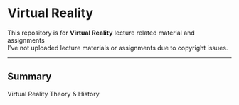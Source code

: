 # Virtual Reality
This repository is for **Virtual Reality** lecture related material and assignments  
I've not uploaded lecture materials or assignments due to copyright issues.  

----
## Summary
Virtual Reality Theory & History    


